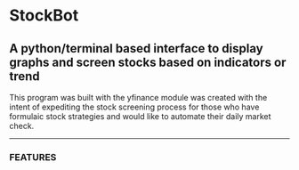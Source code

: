 # StockBot

## A python/terminal based interface to display graphs and screen stocks based on indicators or trend

This program was built with the yfinance module was created with the intent of expediting the stock screening process for those who have formulaic stock strategies and would like to automate their daily market check.

<hr />

### FEATURES


